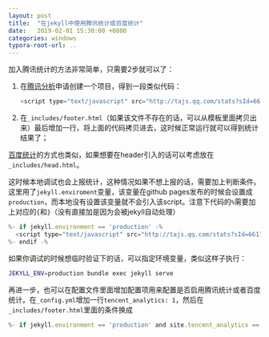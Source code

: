 ```yaml
---
layout: post
title:  "在jekyll中使用腾讯统计或百度统计"
date:   2019-02-01 15:30:00 +0800
categories: windows
typora-root-url: ..
---
```


加入腾讯统计的方法非常简单，只需要2步就可以了：

1. 在[腾讯分析](https://ta.qq.com/)申请创建一个项目，得到一段类似代码：

   ```javascript
   <script type="text/javascript" src="http://tajs.qq.com/stats?sId=66171907" charset="UTF-8"></script>
   ```

2. 在`_includes/footer.html`（如果该文件不存在的话，可以从模板里面拷贝出来）最后增加一行，将上面的代码拷贝进去，这时候正常运行就可以得到统计结果了；

[百度统计](https://tongji.baidu.com)的方式也类似，如果想要在header引入的话可以考虑放在`_includes/head.html`。

这时候本地调试也会上报统计，这种情况如果不想上报的话，需要加上判断条件。这里用了`jekyll.enviroment`变量，该变量在github pages发布的时候会设置成`production`，而本地没有设置该变量就不会引入该script。注意下代码的`%`需要加上对应的`{`和`}`（没有直接加是因为会被jekyll自动处理）

```javascript
%- if jekyll.environment == 'production' -%
  <script type="text/javascript" src="http://tajs.qq.com/stats?sId=66171907" charset="UTF-8"></script>
%- endif -%
```

如果你调试的时候想临时验证下的话，可以指定环境变量，类似这样子执行：

```bash
JEKYLL_ENV=production bundle exec jekyll serve
```

再进一步，也可以在配置文件里面增加配置项用来配置是否启用腾讯统计或者百度统计。在`_config.yml`增加一行`tencent_analytics: 1`，然后在`_includes/footer.html`里面的条件换成

```javascript
%- if jekyll.environment == 'production' and site.tencent_analytics == 1 -%
```
